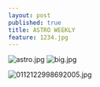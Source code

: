 ```yaml
---
layout: post
published: true
title: ASTRO WEEKLY
feature: 1234.jpg
---
```

![astro.jpg]({{site.baseurl}}/assets/images/posts/astro.jpg)
![big.jpg]({{site.baseurl}}/assets/images/posts/big.jpg)

![0112122998692005.jpg]({{site.baseurl}}/assets/images/posts/0112122998692005.jpg)
